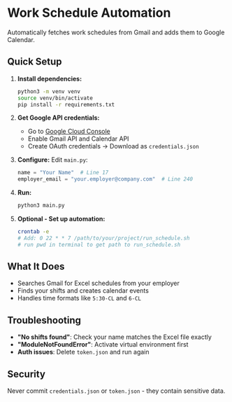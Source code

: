 # Work Schedule Automation

Automatically fetches work schedules from Gmail and adds them to Google Calendar.

## Quick Setup

1. **Install dependencies:**
   ```bash
   python3 -m venv venv
   source venv/bin/activate
   pip install -r requirements.txt
   ```

2. **Get Google API credentials:**
   - Go to [Google Cloud Console](https://console.cloud.google.com/)
   - Enable Gmail API and Calendar API
   - Create OAuth credentials → Download as `credentials.json`

3. **Configure:**
   Edit `main.py`:
   ```python
   name = "Your Name"  # Line 17
   employer_email = "your.employer@company.com"  # Line 240
   ```

4. **Run:**
   ```bash
   python3 main.py
   ```

5. **Optional - Set up automation:**
   ```bash
   crontab -e
   # Add: 0 22 * * 7 /path/to/your/project/run_schedule.sh
   # run pwd in terminal to get path to run_schedule.sh
   ```

## What It Does

- Searches Gmail for Excel schedules from your employer
- Finds your shifts and creates calendar events
- Handles time formats like `5:30-CL` and `6-CL`

## Troubleshooting

- **"No shifts found"**: Check your name matches the Excel file exactly
- **"ModuleNotFoundError"**: Activate virtual environment first
- **Auth issues**: Delete `token.json` and run again

## Security

Never commit `credentials.json` or `token.json` - they contain sensitive data.